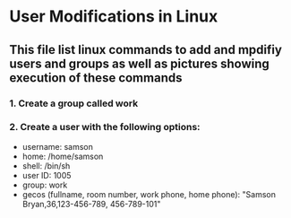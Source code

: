 # User Modifications in Linux

## This file list linux commands to add and mpdifiy users and groups as well as pictures showing execution of these commands

### 1. Create a group called work

### 2. Create a user with the following options:
- username: samson
- home: /home/samson
- shell: /bin/sh
- user ID: 1005
- group: work
- gecos (fullname, room number, work phone, home phone): "Samson Bryan,36,123-456-789, 456-789-101" 
